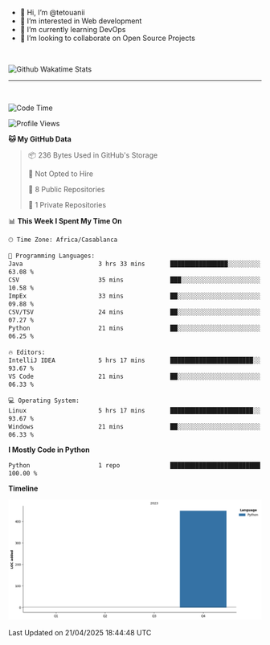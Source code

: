 - 👋 Hi, I’m @tetouanii
- 👀 I’m interested in Web development
- 🌱 I’m currently learning DevOps
- 💞️ I’m looking to collaborate on Open Source Projects

<br/>


![Github Wakatime Stats](https://github-readme-stats.vercel.app/api/wakatime/?username=@walidbosso&layout=compact&&theme=default&link="https://www.github.com/USERNAME/") 

--- 

<br/>


  
<!--START_SECTION:waka-->
![Code Time](http://img.shields.io/badge/Code%20Time-359%20hrs%2031%20mins-blue)

![Profile Views](http://img.shields.io/badge/Profile%20Views-0-blue)

**🐱 My GitHub Data** 

> 📦 236 Bytes Used in GitHub's Storage 
 > 
> 🚫 Not Opted to Hire
 > 
> 📜 8 Public Repositories 
 > 
> 🔑 1 Private Repositories 
 > 
📊 **This Week I Spent My Time On** 

```text
🕑︎ Time Zone: Africa/Casablanca

💬 Programming Languages: 
Java                     3 hrs 33 mins       ████████████████░░░░░░░░░   63.08 % 
CSV                      35 mins             ███░░░░░░░░░░░░░░░░░░░░░░   10.58 % 
ImpEx                    33 mins             ██░░░░░░░░░░░░░░░░░░░░░░░   09.88 % 
CSV/TSV                  24 mins             ██░░░░░░░░░░░░░░░░░░░░░░░   07.27 % 
Python                   21 mins             ██░░░░░░░░░░░░░░░░░░░░░░░   06.25 % 

🔥 Editors: 
IntelliJ IDEA            5 hrs 17 mins       ███████████████████████░░   93.67 % 
VS Code                  21 mins             ██░░░░░░░░░░░░░░░░░░░░░░░   06.33 % 

💻 Operating System: 
Linux                    5 hrs 17 mins       ███████████████████████░░   93.67 % 
Windows                  21 mins             ██░░░░░░░░░░░░░░░░░░░░░░░   06.33 % 
```

**I Mostly Code in Python** 

```text
Python                   1 repo              █████████████████████████   100.00 % 
```



**Timeline**

![Lines of Code chart](https://raw.githubusercontent.com/tetouanii/tetouanii/main/assets/bar_graph.png)


 Last Updated on 21/04/2025 18:44:48 UTC
<!--END_SECTION:waka-->
